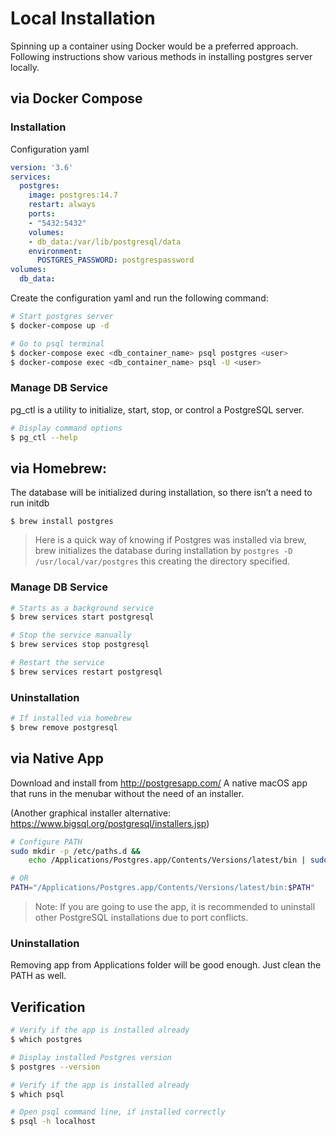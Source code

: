 # Local Installation

Spinning up a container using Docker would be a preferred approach.
Following instructions show various methods in installing postgres server locally.

## via Docker Compose

### Installation

Configuration yaml

```yaml
version: '3.6'
services:
  postgres:
    image: postgres:14.7
    restart: always
    ports:
    - "5432:5432"
    volumes:
    - db_data:/var/lib/postgresql/data
    environment:
      POSTGRES_PASSWORD: postgrespassword
volumes:
  db_data:
```

Create the configuration yaml and run the following command:

```sh
# Start postgres server
$ docker-compose up -d

# Go to psql terminal
$ docker-compose exec <db_container_name> psql postgres <user>
$ docker-compose exec <db_container_name> psql -U <user>
```

### Manage DB Service

pg_ctl is a utility to initialize, start, stop, or control a PostgreSQL server.

```sh
# Display command options
$ pg_ctl --help
```

## via Homebrew:

The database will be initialized during installation, so there isn’t a need to run initdb

```
$ brew install postgres
```

> Here is a quick way of knowing if Postgres was installed via brew, brew initializes the database during installation by `postgres -D /usr/local/var/postgres` this creating the directory specified.

### Manage DB Service

```sh
# Starts as a background service
$ brew services start postgresql

# Stop the service manually
$ brew services stop postgresql

# Restart the service
$ brew services restart postgresql
```

### Uninstallation

```sh
# If installed via homebrew
$ brew remove postgresql
```

## via Native App

Download and install from http://postgresapp.com/
A native macOS app that runs in the menubar without the need of an installer.

(Another graphical installer alternative: https://www.bigsql.org/postgresql/installers.jsp)

```sh
# Configure PATH
sudo mkdir -p /etc/paths.d &&
    echo /Applications/Postgres.app/Contents/Versions/latest/bin | sudo tee /etc/paths.d/postgresapp

# OR
PATH="/Applications/Postgres.app/Contents/Versions/latest/bin:$PATH"
```

> Note: If you are going to use the app, it is recommended to uninstall other PostgreSQL installations due to port conflicts.

### Uninstallation

Removing app from Applications folder will be good enough. Just clean the PATH as well.

## Verification

```sh
# Verify if the app is installed already
$ which postgres

# Display installed Postgres version
$ postgres --version

# Verify if the app is installed already
$ which psql

# Open psql command line, if installed correctly
$ psql -h localhost
```
